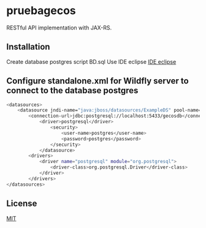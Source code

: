 # pruebagecos

RESTful API implementation with JAX-RS.

## Installation

Create database postgres script BD.sql
Use IDE eclipse [IDE eclipse](https://www.eclipse.org/downloads/)


## Configure standalone.xml for Wildfly server to connect to the database postgres

```bash
<datasources>
	<datasource jndi-name="java:jboss/datasources/ExampleDS" pool-name="ExampleDS" enabled="true" use-java-context="true" statistics-enabled="${wildfly.datasources.statistics-enabled:${wildfly.statistics-enabled:false}}">
		<connection-url>jdbc:postgresql://localhost:5433/gecosdb</connection-url>
			<driver>postgresql</driver>
				<security>
                    <user-name>postgres</user-name>
                    <password>postgres</password>
                </security>
            </datasource>
        <drivers>
            <driver name="postgresql" module="org.postgresql">
                <driver-class>org.postgresql.Driver</driver-class>
            </driver>
        </drivers>
</datasources>
```

## License

[MIT](https://choosealicense.com/licenses/mit/)